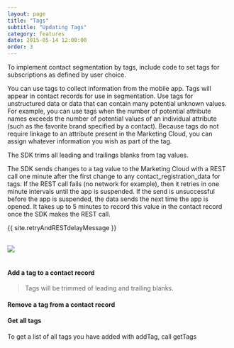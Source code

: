 ```yaml
---
layout: page
title: "Tags"
subtitle: "Updating Tags"
category: features
date: 2015-05-14 12:00:00
order: 3
---
```

To implement contact segmentation by tags, include code to set tags for subscriptions as defined by user choice.

You can use tags to collect information from the mobile app. Tags will appear in contact records for use in segmentation. Use tags for unstructured data or data that can contain many potential unknown values. For example, you can use tags when the number of potential attribute names exceeds the number of potential values of an individual attribute (such as the favorite brand specified by a contact). Because tags do not require linkage to an attribute present in the Marketing Cloud, you can assign whatever information you wish as part of the tag.

The SDK trims all leading and trailings blanks from tag values.

The SDK sends changes to a tag value to the Marketing Cloud with a REST call one minute after the first change to any contact_registration_data for tags. If the REST call fails (no network for example), then it retries in one minute intervals until the app is suspended. If the send is unsuccessful before the app is suspended, the data sends the next time the app is opened. It takes up to 5 minutes to record this value in the contact record once the SDK makes the REST call.

{{ site.retryAndRESTdelayMessage }}

<br/>
 <img class="img-responsive" src="{{ site.baseurl }}/assets/TagsFeatures.png" /><br/>
<br/>

#### Add a tag to a contact record

<script src="https://gist.github.com/sfmc-mobilepushsdk/f2fab0da7a421bab22df.js"></script>

> Tags will be trimmed of leading and trailing blanks.

#### Remove a tag from a contact record

<script src="https://gist.github.com/sfmc-mobilepushsdk/849a4a5a167fce53f4c7.js"></script>

#### Get all tags

To get a list of all tags you have added with addTag, call getTags

<script src="https://gist.github.com/sfmc-mobilepushsdk/fdcd88bdc3f662c5d12a.js"></script>
